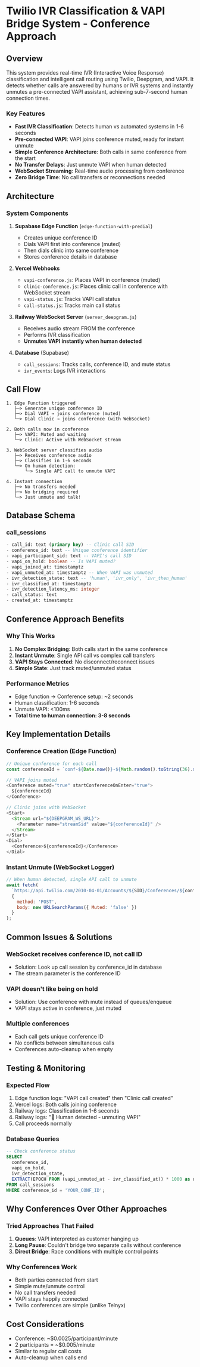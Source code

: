 # Twilio IVR Classification & VAPI Bridge System - Conference Approach

## Overview

This system provides real-time IVR (Interactive Voice Response) classification and intelligent call routing using Twilio, Deepgram, and VAPI. It detects whether calls are answered by humans or IVR systems and instantly unmutes a pre-connected VAPI assistant, achieving sub-7-second human connection times.

### Key Features
- **Fast IVR Classification**: Detects human vs automated systems in 1-6 seconds
- **Pre-connected VAPI**: VAPI joins conference muted, ready for instant unmute
- **Simple Conference Architecture**: Both calls in same conference from the start
- **No Transfer Delays**: Just unmute VAPI when human detected
- **WebSocket Streaming**: Real-time audio processing from conference
- **Zero Bridge Time**: No call transfers or reconnections needed

## Architecture

### System Components

1. **Supabase Edge Function** (`edge-function-with-predial`)
   - Creates unique conference ID
   - Dials VAPI first into conference (muted)
   - Then dials clinic into same conference
   - Stores conference details in database

2. **Vercel Webhooks**
   - `vapi-conference.js`: Places VAPI in conference (muted)
   - `clinic-conference.js`: Places clinic call in conference with WebSocket stream
   - `vapi-status.js`: Tracks VAPI call status
   - `call-status.js`: Tracks main call status

3. **Railway WebSocket Server** (`server_deepgram.js`)
   - Receives audio stream FROM the conference
   - Performs IVR classification
   - **Unmutes VAPI instantly when human detected**

4. **Database** (Supabase)
   - `call_sessions`: Tracks calls, conference ID, and mute status
   - `ivr_events`: Logs IVR interactions

## Call Flow

```
1. Edge Function triggered
   ├─> Generate unique conference ID
   ├─> Dial VAPI → joins conference (muted)
   └─> Dial Clinic → joins conference (with WebSocket)

2. Both calls now in conference
   ├─> VAPI: Muted and waiting
   └─> Clinic: Active with WebSocket stream

3. WebSocket server classifies audio
   ├─> Receives conference audio
   ├─> Classifies in 1-6 seconds
   └─> On human detection:
       └─> Single API call to unmute VAPI

4. Instant connection
   ├─> No transfers needed
   ├─> No bridging required
   └─> Just unmute and talk!
```

## Database Schema

### call_sessions
```sql
- call_id: text (primary key) -- Clinic call SID
- conference_id: text -- Unique conference identifier
- vapi_participant_sid: text -- VAPI's call SID
- vapi_on_hold: boolean -- Is VAPI muted?
- vapi_joined_at: timestamptz
- vapi_unmuted_at: timestamptz -- When VAPI was unmuted
- ivr_detection_state: text -- 'human', 'ivr_only', 'ivr_then_human'
- ivr_classified_at: timestamptz
- ivr_detection_latency_ms: integer
- call_status: text
- created_at: timestamptz
```

## Conference Approach Benefits

### Why This Works
1. **No Complex Bridging**: Both calls start in the same conference
2. **Instant Unmute**: Single API call vs complex call transfers
3. **VAPI Stays Connected**: No disconnect/reconnect issues
4. **Simple State**: Just track muted/unmuted status

### Performance Metrics
- Edge function → Conference setup: ~2 seconds
- Human classification: 1-6 seconds
- Unmute VAPI: <100ms
- **Total time to human connection: 3-8 seconds**

## Key Implementation Details

### Conference Creation (Edge Function)
```javascript
// Unique conference for each call
const conferenceId = `conf-${Date.now()}-${Math.random().toString(36).substr(2, 9)}`;

// VAPI joins muted
<Conference muted="true" startConferenceOnEnter="true">
  ${conferenceId}
</Conference>

// Clinic joins with WebSocket
<Start>
  <Stream url="${DEEPGRAM_WS_URL}">
    <Parameter name="streamSid" value="${conferenceId}" />
  </Stream>
</Start>
<Dial>
  <Conference>${conferenceId}</Conference>
</Dial>
```

### Instant Unmute (WebSocket Logger)
```javascript
// When human detected, single API call to unmute
await fetch(
  `https://api.twilio.com/2010-04-01/Accounts/${SID}/Conferences/${conferenceId}/Participants/${vapiSid}.json`,
  {
    method: 'POST',
    body: new URLSearchParams({ Muted: 'false' })
  }
);
```

## Common Issues & Solutions

### WebSocket receives conference ID, not call ID
- Solution: Look up call session by conference_id in database
- The stream parameter is the conference ID

### VAPI doesn't like being on hold
- Solution: Use conference with mute instead of queues/enqueue
- VAPI stays active in conference, just muted

### Multiple conferences
- Each call gets unique conference ID
- No conflicts between simultaneous calls
- Conferences auto-cleanup when empty

## Testing & Monitoring

### Expected Flow
1. Edge function logs: "VAPI call created" then "Clinic call created"
2. Vercel logs: Both calls joining conference
3. Railway logs: Classification in 1-6 seconds
4. Railway logs: "🎤 Human detected - unmuting VAPI"
5. Call proceeds normally

### Database Queries
```sql
-- Check conference status
SELECT 
  conference_id,
  vapi_on_hold,
  ivr_detection_state,
  EXTRACT(EPOCH FROM (vapi_unmuted_at - ivr_classified_at)) * 1000 as unmute_delay_ms
FROM call_sessions 
WHERE conference_id = 'YOUR_CONF_ID';
```

## Why Conferences Over Other Approaches

### Tried Approaches That Failed
1. **Queues**: VAPI interpreted <Enqueue> as customer hanging up
2. **Long Pause**: Couldn't bridge two separate calls without conference
3. **Direct Bridge**: Race conditions with multiple control points

### Why Conferences Work
- Both parties connected from start
- Simple mute/unmute control
- No call transfers needed
- VAPI stays happily connected
- Twilio conferences are simple (unlike Telnyx)

## Cost Considerations
- Conference: ~$0.0025/participant/minute
- 2 participants = ~$0.005/minute
- Similar to regular call costs
- Auto-cleanup when calls end
